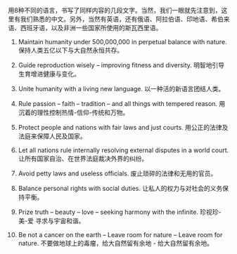 


用8种不同的语言，书写了同样内容的几段文字。当然，我们一眼就先注意到，这里有我们熟悉的中文。另外，当然有英语，还有俄语、阿拉伯语、印地语、希伯来语、西班牙语，以及非洲一些国家所使用的斯瓦西里语。

1. Maintain humanity under 500,000,000 in perpetual balance with nature.
保持人类五亿以下与大自然永恒共存。

2. Guide reproduction wisely – improving fitness and diversity. 
明智地引导生育增进健康与变化。

3. Unite humanity with a living new language. 
以一种活的新语言团结人类。

4. Rule passion – faith – tradition – and all things with tempered reason.
用沉着的理性控制热情-信仰-传统和万物。

5. Protect people and nations with fair laws and just courts. 
用公正的法律及法庭来保障人民及国家。

6. Let all nations rule internally resolving external disputes in a world court. 
让所有国家自治、在世界法庭裁决外界的纠纷。

7. Avoid petty laws and useless officials. 
废止琐碎的法律和无用的官员。

8. Balance personal rights with social duties. 
让私人的权力与对社会的义务保持平衡。

9. Prize truth – beauty – love – seeking harmony with the infinite. 
珍视珍-美-爱 寻求与宇宙和谐。

10. Be not a cancer on the earth – Leave room for nature – Leave room for nature. 
不要做地球上的毒瘤，给大自然留有余地 - 给大自然留有余地。
